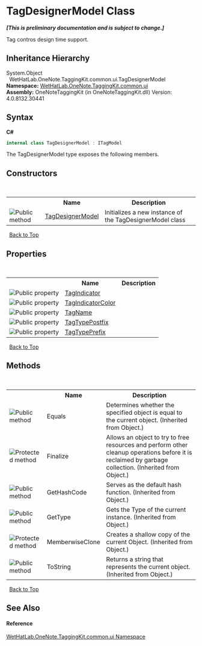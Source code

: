 # TagDesignerModel Class
 _**\[This is preliminary documentation and is subject to change.\]**_

Tag contros design time support.


## Inheritance Hierarchy
System.Object<br />&nbsp;&nbsp;WetHatLab.OneNote.TaggingKit.common.ui.TagDesignerModel<br />
**Namespace:**&nbsp;<a href="043a9407-ac38-b3ac-7348-a6090af495ad.md">WetHatLab.OneNote.TaggingKit.common.ui</a><br />**Assembly:**&nbsp;OneNoteTaggingKit (in OneNoteTaggingKit.dll) Version: 4.0.8132.30441

## Syntax

**C#**<br />
``` C#
internal class TagDesignerModel : ITagModel
```

The TagDesignerModel type exposes the following members.


## Constructors
&nbsp;<table><tr><th></th><th>Name</th><th>Description</th></tr><tr><td>![Public method](media/pubmethod.gif "Public method")</td><td><a href="02c7d0c4-f79e-162f-ce46-9deefc69945c.md">TagDesignerModel</a></td><td>
Initializes a new instance of the TagDesignerModel class</td></tr></table>&nbsp;
<a href="#tagdesignermodel-class">Back to Top</a>

## Properties
&nbsp;<table><tr><th></th><th>Name</th><th>Description</th></tr><tr><td>![Public property](media/pubproperty.gif "Public property")</td><td><a href="f68df4f9-42de-4a30-b90f-cae8f25ef91d.md">TagIndicator</a></td><td /></tr><tr><td>![Public property](media/pubproperty.gif "Public property")</td><td><a href="cb372f52-d5c9-2dfe-ca18-ab7e1c9ae90c.md">TagIndicatorColor</a></td><td /></tr><tr><td>![Public property](media/pubproperty.gif "Public property")</td><td><a href="eb037831-7444-3e28-2bbf-db1c873d605a.md">TagName</a></td><td /></tr><tr><td>![Public property](media/pubproperty.gif "Public property")</td><td><a href="10ef613e-0f75-72b1-edca-1aa3396fde0b.md">TagTypePostfix</a></td><td /></tr><tr><td>![Public property](media/pubproperty.gif "Public property")</td><td><a href="a73b9385-d7b4-6055-6652-736f7fbaccc5.md">TagTypePrefix</a></td><td /></tr></table>&nbsp;
<a href="#tagdesignermodel-class">Back to Top</a>

## Methods
&nbsp;<table><tr><th></th><th>Name</th><th>Description</th></tr><tr><td>![Public method](media/pubmethod.gif "Public method")</td><td>Equals</td><td>
Determines whether the specified object is equal to the current object.
 (Inherited from Object.)</td></tr><tr><td>![Protected method](media/protmethod.gif "Protected method")</td><td>Finalize</td><td>
Allows an object to try to free resources and perform other cleanup operations before it is reclaimed by garbage collection.
 (Inherited from Object.)</td></tr><tr><td>![Public method](media/pubmethod.gif "Public method")</td><td>GetHashCode</td><td>
Serves as the default hash function.
 (Inherited from Object.)</td></tr><tr><td>![Public method](media/pubmethod.gif "Public method")</td><td>GetType</td><td>
Gets the Type of the current instance.
 (Inherited from Object.)</td></tr><tr><td>![Protected method](media/protmethod.gif "Protected method")</td><td>MemberwiseClone</td><td>
Creates a shallow copy of the current Object.
 (Inherited from Object.)</td></tr><tr><td>![Public method](media/pubmethod.gif "Public method")</td><td>ToString</td><td>
Returns a string that represents the current object.
 (Inherited from Object.)</td></tr></table>&nbsp;
<a href="#tagdesignermodel-class">Back to Top</a>

## See Also


#### Reference
<a href="043a9407-ac38-b3ac-7348-a6090af495ad.md">WetHatLab.OneNote.TaggingKit.common.ui Namespace</a><br />
